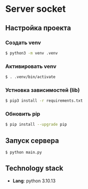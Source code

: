 # Server socket

## Настройка проекта
### Создать venv
```bash
$ python3 -m venv .venv
```
### Активировать venv
```bash
$ . .venv/bin/activate
```
### Устновка зависимостей (lib)
```bash
$ pip3 install -r requirements.txt
```
### Обновить pip
```bash
$ pip install --upgrade pip
```

## Запуск сервера
```bash
$ python main.py
```

## Technology stack

- **Lang**: python 3.10.13